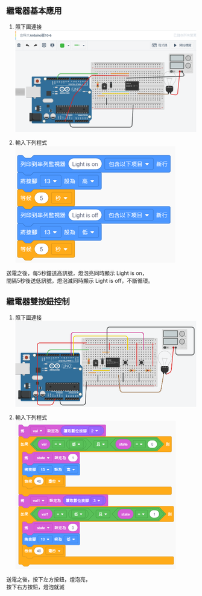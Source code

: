 ## 繼電器基本應用

1. 照下圖連接<br>
![10-6.PNG](10-6.PNG)

2. 輸入下列程式<br>
![10-8.PNG](10-8.PNG)

送電之後，每5秒鐘送高訊號，燈泡亮同時顯示 Light is on，<br>
間隔5秒後送低訊號，燈泡滅同時顯示 Light is off，不斷循環。

## 繼電器雙按鈕控制

1. 照下圖連接<br>
![10-11.PNG](10-11.PNG)

2. 輸入下列程式<br>
![10-13.PNG](10-13.PNG)

送電之後，按下左方按鈕，燈泡亮，<br>
按下右方按鈕，燈泡就滅
